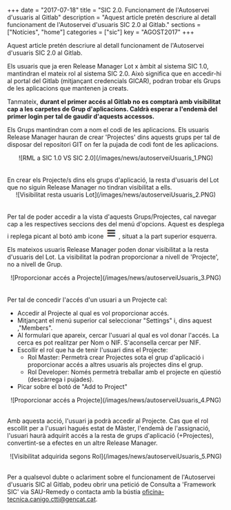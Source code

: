 +++
date        = "2017-07-18"
title       = "SIC 2.0. Funcionament de l'Autoservei d'usuaris al Gitlab"
description = "Aquest article pretén descriure al detall funcionament de l'Autoservei d'usuaris SIC 2.0 al Gitlab."
sections    = ["Notícies", "home"]
categories  = ["sic"]
key         = "AGOST2017"
+++

Aquest article pretén descriure al detall funcionament de l'Autoservei d'usuaris SIC 2.0 al Gitlab.

Els usuaris que ja eren Release Manager Lot x àmbit al sistema SIC 1.0, mantindran el mateix rol al sistema SIC 2.0. Això significa que en accedir-hi al portal del Gitlab (mitjançant credencials GICAR), podran trobar els Grups de les aplicacions que mantenen ja creats. 

Tanmateix, **durant el primer accés al Gitlab no es comptarà amb visibilitat cap a les carpetes de Grup d'aplicacions. Caldrà esperar a l'endemà del primer login per tal de gaudir d'aquests accessos.**

Els Grups mantindran com a nom el codi de les aplicacions. Els usuaris Release Manager hauran de crear 'Projectes' dins aquests grups per tal de disposar del repositori GIT on fer la pujada de codi font de les aplicacions.

<center>![RML a SIC 1.0 VS SIC 2.0](/images/news/autoserveiUsuaris_1.PNG)</center>
<br/><br/>
En crear els Projecte/s dins els grups d'aplicació, la resta d'usuaris del Lot que no siguin Release Manager no tindran visibilitat a ells. 

<CENTER>![Visibilitat resta usuaris Lot](/images/news/autoserveiUsuaris_2.PNG)</center>
<br/><br/>
Per tal de poder accedir a la vista d'aquests Grups/Projectes, cal navegar cap a les respectives seccions des del menú d'opcions. Aquest es desplega i replega picant al botó amb icone <img style="display:inline" src="/images/news/icone_menu_gitlab.PNG" alt="icone menu gitlab"/> , situat a la part superior esquerra.

Els mateixos usuaris Release Manager poden donar visibilitat a la resta d'usuaris del Lot. La visibilitat la podran proporcionar a nivell de 'Projecte', no a nivell de Grup.

<CENTER>![Proporcionar accés a Projecte](/images/news/autoserveiUsuaris_3.PNG)</center>
<br/><br/>
Per tal de concedir l'accés d'un usuari a un Projecte cal:

* Accedir al Projecte al qual es vol proporcionar accés.
* Mitjançant el menú superior cal seleccionar "Settings" i, dins aquest ,"Members".
* Al formulari que apareix, cercar l'usuari al qual es vol donar l'accés. La cerca es pot realitzar per Nom o NIF. S'aconsella cercar per NIF.
* Escollir el rol que ha de tenir l'usuari dins el Projecte:
	* Rol Master: Permetrà crear Projectes sota el grup d'aplicació i proporcionar accés a altres usuaris als projectes dins el grup.
	* Rol Developer: Només permetrà treballar amb el projecte en qüestió (descàrrega i pujades).
* Picar sobre el botó de "Add to Project"

<CENTER>![Proporcionar accés a Projecte](/images/news/autoserveiUsuaris_4.PNG)</center>
<br/>

Amb aquesta acció, l'usuari ja podrà accedir al Projecte.
Cas que el rol escollit per a l'usuari hagués estat de Màster, l'endemà de l'assignació, l'usuari haurà adquirit accés a la resta de grups d'aplicació (+Projectes), convertint-se a efectes en un altre Release Manager.

<CENTER>![Visibilitat adquirida segons Rol](/images/news/autoserveiUsuaris_5.PNG)</center>
<br/>
 
 Per a qualsevol dubte o aclariment sobre el funcionament de l'Autoservei d'usuaris SIC al Gitlab, podeu obrir una petició de Consulta a 'Framework SIC' via SAU-Remedy o contacta amb la bústia oficina-tecnica.canigo.ctti@gencat.cat.
 
 
